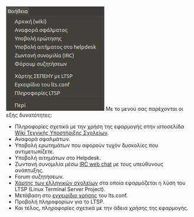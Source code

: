![Schscripts_help.png](Schscripts_help.png "Schscripts_help.png") Με
το μενού  σας παρέχονται οι εξής δυνατότητες:

  - Πληροφορίες σχετικά με την χρήση της εφαρμογής στην ιστοσελίδα [Wiki
    Τεχνικής Υποστήριξης Σχολείων](LTSP).
  - Αναφορά σφαλμάτων.
  - Υποβολή ερωτημάτων που αφορούν τυχόν δυσκολίες που αντιμετωπίζετε.
  - Υποβολή αιτημάτων στο Helpdesk.
  - Ζωντανή συνομιλία μέσω [IRC web chat](IRC) με τους
    υπεύθυνους ανάπτυξης.
  - Forum συζητήσεων.
  - [Χάρτης των ελληνικών
    σχολείων](Χάρτης)
    στα οποία εφαρμόζεται η λύση του LTSP (Linux Terminal Server
    Project).
  - Μετάβαση στο [εγχειρίδιο
    χρήσης](http://manpages.ubuntu.com/manpages/precise/en/man5/lts.conf.5.html)
    του lts.conf.
  - Προβολή πληροφορίων για το LTSP.
  - Και τέλος, πληροφορίες σχετικά με την άδεια χρήσης της εφαρμογής.
